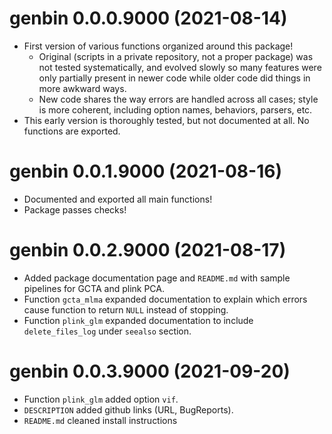# genbin 0.0.0.9000 (2021-08-14)

- First version of various functions organized around this package!
  - Original (scripts in a private repository, not a proper package) was not tested systematically, and evolved slowly so many features were only partially present in newer code while older code did things in more awkward ways.
  - New code shares the way errors are handled across all cases; style is more coherent, including option names, behaviors, parsers, etc.
- This early version is thoroughly tested, but not documented at all.  No functions are exported.

# genbin 0.0.1.9000 (2021-08-16)

- Documented and exported all main functions!
- Package passes checks!

# genbin 0.0.2.9000 (2021-08-17)

- Added package documentation page and `README.md` with sample pipelines for GCTA and plink PCA.
- Function `gcta_mlma` expanded documentation to explain which errors cause function to return `NULL` instead of stopping.
- Function `plink_glm` expanded documentation to include `delete_files_log` under `seealso` section.

# genbin 0.0.3.9000 (2021-09-20)

- Function `plink_glm` added option `vif`.
- `DESCRIPTION` added github links (URL, BugReports).
- `README.md` cleaned install instructions

